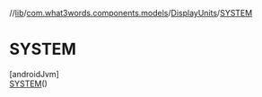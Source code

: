 //[lib](../../../../index.md)/[com.what3words.components.models](../../index.md)/[DisplayUnits](../index.md)/[SYSTEM](index.md)

# SYSTEM

[androidJvm]\
[SYSTEM](index.md)()
